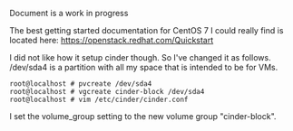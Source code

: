 Document is a work in progress

The best getting started documentation for CentOS 7 I could really find is located here: https://openstack.redhat.com/Quickstart

I did not like how it setup cinder though. So I've changed it as follows. /dev/sda4 is a partition with all my space that is intended to be for VMs.
```
root@localhost # pvcreate /dev/sda4
root@localhost # vgcreate cinder-block /dev/sda4
root@localhost # vim /etc/cinder/cinder.conf
```
I set the volume_group setting to the new volume group "cinder-block".
